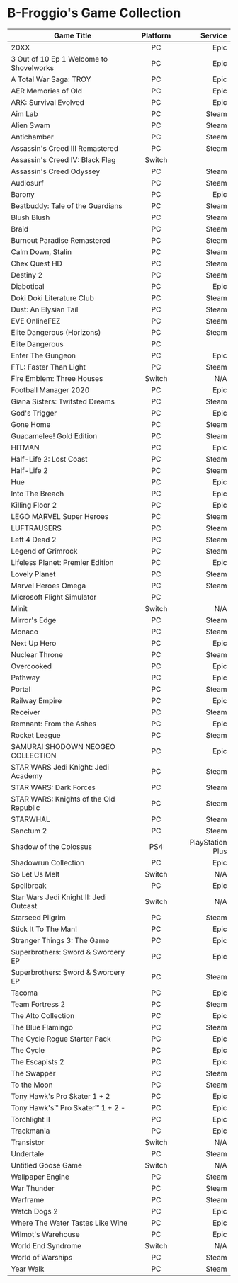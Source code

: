 # B-Froggio's Game Collection

|Game Title|Platform|Service|
|---|:---:|---:|
|20XX|PC|Epic|
|3 Out of 10 Ep 1 Welcome to Shovelworks|PC|Epic|
|A Total War Saga: TROY|PC|Epic|
|AER Memories of Old|PC|Epic|
|ARK: Survival Evolved|PC|Epic|
|Aim Lab|PC|Steam|
|Alien Swam|PC|Steam|
|Antichamber|PC|Steam|
|Assassin's Creed III Remastered|PC|Steam|
|Assassin's Creed IV: Black Flag|Switch|
|Assassin's Creed Odyssey|PC|Steam|
|Audiosurf|PC|Steam|
|Barony|PC|Epic|
|Beatbuddy: Tale of the Guardians|PC|Steam|
|Blush Blush|PC|Steam|
|Braid|PC|Steam|
|Burnout Paradise Remastered|PC|Steam|
|Calm Down, Stalin|PC|Steam|
|Chex Quest HD|PC|Steam|
|Destiny 2|PC|Steam|
|Diabotical|PC|Epic|
|Doki Doki Literature Club|PC|Steam|
|Dust: An Elysian Tail|PC|Steam|
|EVE OnlineFEZ|PC|Steam|
|Elite Dangerous (Horizons)|PC|Steam|
|Elite Dangerous|PC|
|Enter The Gungeon|PC|Epic|
|FTL: Faster Than Light|PC|Steam|
|Fire Emblem: Three Houses|Switch|N/A|
|Football Manager 2020|PC|Epic|
|Giana Sisters: Twitsted Dreams|PC|Steam|
|God's Trigger|PC|Epic|
|Gone Home|PC|Steam|
|Guacamelee! Gold Edition|PC|Steam|
|HITMAN|PC|Epic|
|Half-Life 2: Lost Coast|PC|Steam|
|Half-Life 2|PC|Steam|
|Hue|PC|Epic|
|Into The Breach|PC|Epic|
|Killing Floor 2|PC|Epic|
|LEGO MARVEL Super Heroes|PC|Steam|
|LUFTRAUSERS|PC|Steam|
|Left 4 Dead 2|PC|Steam|
|Legend of Grimrock|PC|Steam|
|Lifeless Planet: Premier Edition|PC|Epic|
|Lovely Planet|PC|Steam|
|Marvel Heroes Omega|PC|Steam|
|Microsoft Flight Simulator|PC|
|Minit|Switch|N/A|
|Mirror's Edge|PC|Steam|
|Monaco|PC|Steam|
|Next Up Hero|PC|Epic|
|Nuclear Throne|PC|Steam|
|Overcooked|PC|Epic|
|Pathway|PC|Epic|
|Portal|PC|Steam|
|Railway Empire|PC|Epic|
|Receiver|PC|Steam|
|Remnant: From the Ashes|PC|Epic|
|Rocket League|PC|Steam|
|SAMURAI SHODOWN NEOGEO COLLECTION|PC|Epic|
|STAR WARS Jedi Knight: Jedi Academy|PC|Steam|
|STAR WARS: Dark Forces|PC|Steam|
|STAR WARS: Knights of the Old Republic|PC|Steam|
|STARWHAL|PC|Steam|
|Sanctum 2|PC|Steam|
|Shadow of the Colossus|PS4|PlayStation Plus|
|Shadowrun Collection|PC|Epic|
|So Let Us Melt|Switch|N/A|
|Spellbreak|PC|Epic|
|Star Wars Jedi Knight II: Jedi Outcast|Switch|N/A|
|Starseed Pilgrim|PC|Steam|
|Stick It To The Man!|PC|Epic|
|Stranger Things 3: The Game|PC|Epic|
|Superbrothers: Sword & Sworcery EP|PC|Epic|
|Superbrothers: Sword & Sworcery EP|PC|Steam|
|Tacoma|PC|Epic|
|Team Fortress 2|PC|Steam|
|The Alto Collection|PC|Epic|
|The Blue Flamingo|PC|Steam|
|The Cycle Rogue Starter Pack|PC|Epic|
|The Cycle|PC|Epic|
|The Escapists 2|PC|Epic|
|The Swapper|PC|Steam|
|To the Moon|PC|Steam|
|Tony Hawk's Pro Skater 1 + 2|PC|Epic|
|Tony Hawk's™ Pro Skater™ 1 + 2    -|PC|Epic|
|Torchlight II|PC|Epic|
|Trackmania|PC|Epic|
|Transistor|Switch|N/A|
|Undertale|PC|Steam|
|Untitled Goose Game|Switch|N/A|
|Wallpaper Engine|PC|Steam|
|War Thunder|PC|Steam|
|Warframe|PC|Steam|
|Watch Dogs 2|PC|Epic|
|Where The Water Tastes Like Wine|PC|Epic|
|Wilmot's Warehouse|PC|Epic|
|World End Syndrome|Switch|N/A|
|World of Warships|PC|Steam|
|Year Walk|PC|Steam|

